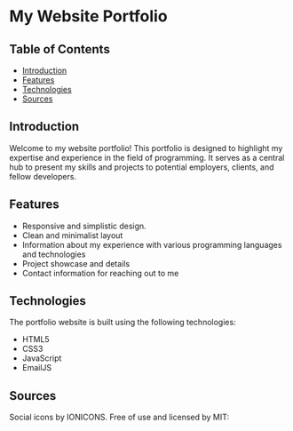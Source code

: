 # My Website Portfolio


## Table of Contents

- [Introduction](#introduction)
- [Features](#features)
- [Technologies](#technologies)
- [Sources](#sources)

## Introduction

Welcome to my website portfolio! This portfolio is designed to highlight my expertise and experience in the field of programming. It serves as a central hub to present my skills and projects to potential employers, clients, and fellow developers.

## Features

- Responsive and simplistic design.
- Clean and minimalist layout
- Information about my experience with various programming languages and technologies
- Project showcase and details
- Contact information for reaching out to me

## Technologies

The portfolio website is built using the following technologies:

- HTML5
- CSS3
- JavaScript
- EmailJS

## Sources

Social icons by IONICONS. Free of use and licensed by MIT:
